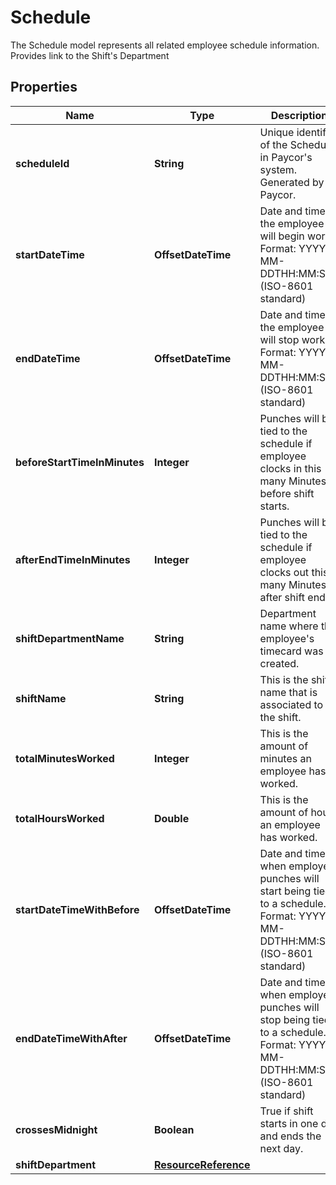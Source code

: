 

# Schedule

The Schedule model represents all related employee schedule information. Provides link to the Shift's Department

## Properties

| Name | Type | Description | Notes |
|------------ | ------------- | ------------- | -------------|
|**scheduleId** | **String** | Unique identifier of the Schedule in Paycor&#39;s system. Generated by Paycor.              |  [optional] |
|**startDateTime** | **OffsetDateTime** | Date and time the employee will begin work. Format: YYYY-MM-DDTHH:MM:SSZ  (ISO-8601 standard)              |  [optional] |
|**endDateTime** | **OffsetDateTime** | Date and time the employee will stop work. Format: YYYY-MM-DDTHH:MM:SSZ  (ISO-8601 standard)              |  [optional] |
|**beforeStartTimeInMinutes** | **Integer** | Punches will be tied to the schedule if employee clocks in this many Minutes before shift starts. |  [optional] |
|**afterEndTimeInMinutes** | **Integer** | Punches will be tied to the schedule if employee clocks out this many Minutes after shift ends. |  [optional] |
|**shiftDepartmentName** | **String** | Department name where the employee&#39;s timecard was created. |  [optional] |
|**shiftName** | **String** | This is the shift name that is associated to the shift. |  [optional] |
|**totalMinutesWorked** | **Integer** | This is the amount of minutes an employee has worked. |  [optional] |
|**totalHoursWorked** | **Double** | This is the amount of hours an employee has worked. |  [optional] |
|**startDateTimeWithBefore** | **OffsetDateTime** | Date and time when employee punches will start being tied to a schedule. Format: YYYY-MM-DDTHH:MM:SSZ  (ISO-8601 standard)              |  [optional] |
|**endDateTimeWithAfter** | **OffsetDateTime** | Date and time when employee punches will stop being tied to a schedule. Format: YYYY-MM-DDTHH:MM:SSZ  (ISO-8601 standard)              |  [optional] |
|**crossesMidnight** | **Boolean** | True if shift starts in one day and ends the next day. |  [optional] |
|**shiftDepartment** | [**ResourceReference**](ResourceReference.md) |  |  [optional] |



